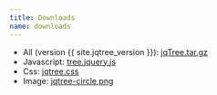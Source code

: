 ```yaml
---
title: Downloads
name: downloads
---
```


-   All (version {{ site.jqtree_version }}): [jqTree.tar.gz](https://github.com/mbraak/jqTree/tarball/master)
-   Javascript: [tree.jquery.js](tree.jquery.js)
-   Css: [jqtree.css](jqtree.css)
-   Image: [jqtree-circle.png](jqtree-circle.png)
